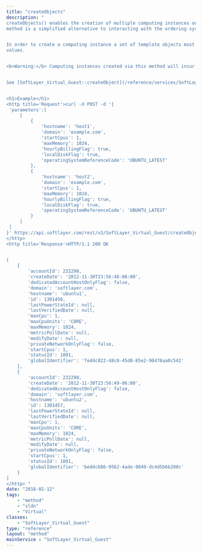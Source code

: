 ```yaml
---
title: "createObjects"
description: "
createObjects() enables the creation of multiple computing instances on an account in a single call. This 
method is a simplified alternative to interacting with the ordering system directly. 


In order to create a computing instance a set of template objects must be sent in with a few required 
values. 


<b>Warning:</b> Computing instances created via this method will incur charges on your account. 


See [SoftLayer_Virtual_Guest::createObject](/reference/services/SoftLayer_Virtual_Guest/createObject) for specifics on the requirements of each template object. 


<h1>Example</h1> 
<http title='Request'>curl -X POST -d '{ 
 'parameters':[ 
     [ 
         { 
             'hostname': 'host1', 
             'domain': 'example.com', 
             'startCpus': 1, 
             'maxMemory': 1024, 
             'hourlyBillingFlag': true, 
             'localDiskFlag': true, 
             'operatingSystemReferenceCode': 'UBUNTU_LATEST' 
         }, 
         { 
             'hostname': 'host2', 
             'domain': 'example.com', 
             'startCpus': 1, 
             'maxMemory': 1024, 
             'hourlyBillingFlag': true, 
             'localDiskFlag': true, 
             'operatingSystemReferenceCode': 'UBUNTU_LATEST' 
         } 
     ] 
 ] 
}' https://api.softlayer.com/rest/v3/SoftLayer_Virtual_Guest/createObjects.json 
</http> 
<http title='Response'>HTTP/1.1 200 OK 


[ 
    { 
        'accountId': 232298, 
        'createDate': '2012-11-30T23:56:48-06:00', 
        'dedicatedAccountHostOnlyFlag': false, 
        'domain': 'softlayer.com', 
        'hostname': 'ubuntu1', 
        'id': 1301456, 
        'lastPowerStateId': null, 
        'lastVerifiedDate': null, 
        'maxCpu': 1, 
        'maxCpuUnits': 'CORE', 
        'maxMemory': 1024, 
        'metricPollDate': null, 
        'modifyDate': null, 
        'privateNetworkOnlyFlag': false, 
        'startCpus': 1, 
        'statusId': 1001, 
        'globalIdentifier': 'fed4c822-48c0-45d0-85e2-90476aa0c542' 
    }, 
    { 
        'accountId': 232298, 
        'createDate': '2012-11-30T23:56:49-06:00', 
        'dedicatedAccountHostOnlyFlag': false, 
        'domain': 'softlayer.com', 
        'hostname': 'ubuntu2', 
        'id': 1301457, 
        'lastPowerStateId': null, 
        'lastVerifiedDate': null, 
        'maxCpu': 1, 
        'maxCpuUnits': 'CORE', 
        'maxMemory': 1024, 
        'metricPollDate': null, 
        'modifyDate': null, 
        'privateNetworkOnlyFlag': false, 
        'startCpus': 1, 
        'statusId': 1001, 
        'globalIdentifier': 'bed4c686-9562-4ade-9049-dc4d5b6b200c' 
    } 
] 
</http> "
date: "2018-02-12"
tags:
    - "method"
    - "sldn"
    - "Virtual"
classes:
    - "SoftLayer_Virtual_Guest"
type: "reference"
layout: "method"
mainService : "SoftLayer_Virtual_Guest"
---
```

